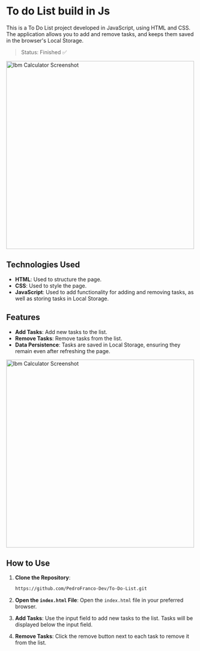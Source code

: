# To do List build in Js
This is a To Do List project developed in JavaScript, using HTML and CSS. The application allows you to add and remove tasks, and keeps them saved in the browser's Local Storage.
> Status: Finished ✅
<img src="https://github.com/user-attachments/assets/51e6f637-36a7-45d1-a214-a017fb3a8367" alt="Ibm Calculator Screenshot" width="500">

## Technologies Used

- **HTML**: Used to structure the page.
- **CSS**: Used to style the page.
- **JavaScript**: Used to add functionality for adding and removing tasks, as well as storing tasks in Local Storage.

## Features

- **Add Tasks**: Add new tasks to the list.
- **Remove Tasks**: Remove tasks from the list.
- **Data Persistence**: Tasks are saved in Local Storage, ensuring they remain even after refreshing the page.

<img src="https://github.com/user-attachments/assets/ebd1ef6d-0f21-4db5-a7f4-ddfb1d4603ce" alt="Ibm Calculator Screenshot" width="500">
  

## How to Use

1. **Clone the Repository**:
    ```bash
    https://github.com/PedroFranco-Dev/To-Do-List.git
    ```

2. **Open the `index.html` File**:
    Open the `index.html` file in your preferred browser.

3. **Add Tasks**:
    Use the input field to add new tasks to the list. Tasks will be displayed below the input field.

4. **Remove Tasks**:
    Click the remove button next to each task to remove it from the list.
